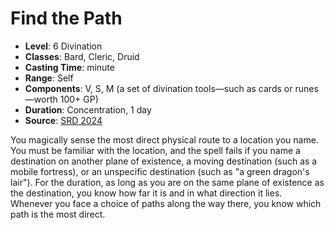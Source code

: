 # Find the Path

- **Level**: 6 Divination
- **Classes**: Bard, Cleric, Druid
- **Casting Time**: minute
- **Range**: Self
- **Components**: V, S, M (a set of divination tools—such as cards or runes—worth 100+ GP)
- **Duration**: Concentration, 1 day
- **Source**: [SRD 2024](../../../srds/SRD_2024.pdf)

You magically sense the most direct physical route to a location you name. You must be familiar with the location, and the spell fails if you name a destination on another plane of existence, a moving destination (such as a mobile fortress), or an unspecific destination (such as "a green dragon's lair"). For the duration, as long as you are on the same plane of existence as the destination, you know how far it is and in what direction it lies. Whenever you face a choice of paths along the way there, you know which path is the most direct.

